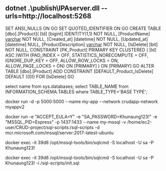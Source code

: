 
## dotnet .\publish\IPAserver.dll --urls=http://localhost:5268




SET ANSI_NULLS ON
GO
SET QUOTED_IDENTIFIER ON
GO
CREATE TABLE [dbo].[Product](
	[Id] [bigint] IDENTITY(1,1) NOT NULL,
	[ProductName] [varchar](255) NOT NULL,
	[Created_at] [datetime] NOT NULL,
	[Updated_at] [datetime] NULL,
	[ProductDescription] [varchar](255) NOT NULL,
	[IsDelete] [bit] NOT NULL,
 CONSTRAINT [PK_Product] PRIMARY KEY CLUSTERED 
(
	[Id] ASC
)WITH (PAD_INDEX = OFF, STATISTICS_NORECOMPUTE = OFF, IGNORE_DUP_KEY = OFF, ALLOW_ROW_LOCKS = ON, ALLOW_PAGE_LOCKS = ON) ON [PRIMARY]
) ON [PRIMARY]
GO
ALTER TABLE [dbo].[Product] ADD  CONSTRAINT [DEFAULT_Product_IsDelete]  DEFAULT ((0)) FOR [IsDelete]
GO

select name from sys.databases;
select TABLE_NAME from INFORMATION_SCHEMA.TABLES where TABLE_TYPE='BASE TYPE';

docker run -d -p 5000:5000 --name my-app --network crudapp-network myappv2

docker run -e "ACCEPT_EULA=Y" -e "SA_PASSWORD=Khunaung123!" -e "MSSQL_PID=Express" -p 1437:1433 --name my-mssql -v /home/ec2-user/CRUD-project/sql-scripts:/sql-scripts -d mcr.microsoft.com/mssql/server:2017-latest-ubuntu

docker exec -it 39d8 /opt/mssql-tools/bin/sqlcmd -S localhost -U sa -P Khunaung123!

docker exec -it 39d8 /opt/mssql-tools/bin/sqlcmd -S localhost -U sa -P Khunaung123! -i /sql-scripts/init.sql
